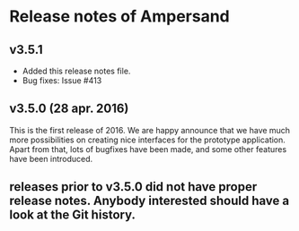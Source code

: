 # Release notes of Ampersand

## v3.5.1
  * Added this release notes file. 
  * Bug fixes: Issue #413 


## v3.5.0   (28 apr. 2016)
This is the first release of 2016. We are happy announce that we have much more possibilities on creating nice interfaces for the prototype application. Apart from that, lots of bugfixes have been made, and some other features have been introduced.

## releases prior to v3.5.0 did not have proper release notes. Anybody interested should have a look at the Git history.  
